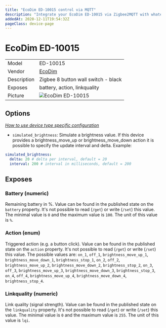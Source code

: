 ```yaml
---
title: "EcoDim ED-10015 control via MQTT"
description: "Integrate your EcoDim ED-10015 via Zigbee2MQTT with whatever smart home infrastructure you are using without the vendor's bridge or gateway."
addedAt: 2020-12-11T19:54:32Z
pageClass: device-page
---
```


<!-- !!!! -->
<!-- ATTENTION: This file is auto-generated through docgen! -->
<!-- You can only edit the "Notes"-Section between the two comment lines "Notes BEGIN" and "Notes END". -->
<!-- Do not use h1 or h2 heading within "## Notes"-Section. -->
<!-- !!!! -->

# EcoDim ED-10015

|     |     |
|-----|-----|
| Model | ED-10015  |
| Vendor  | [EcoDim](/supported-devices/#v=EcoDim)  |
| Description | Zigbee 8 button wall switch - black |
| Exposes | battery, action, linkquality |
| Picture | ![EcoDim ED-10015](https://www.zigbee2mqtt.io/images/devices/ED-10015.jpg) |


<!-- Notes BEGIN: You can edit here. Add "## Notes" headline if not already present. -->


<!-- Notes END: Do not edit below this line -->


## Options
*[How to use device type specific configuration](../guide/configuration/devices-groups.md#specific-device-options)*

* `simulated_brightness`: Simulate a brightness value. If this device provides a brightness_move_up or brightness_move_down action it is possible to specify the update interval and delta. Example:
```yaml
simulated_brightness:
  delta: 20 # delta per interval, default = 20
  interval: 200 # interval in milliseconds, default = 200
```


## Exposes

### Battery (numeric)
Remaining battery in %.
Value can be found in the published state on the `battery` property.
It's not possible to read (`/get`) or write (`/set`) this value.
The minimal value is `0` and the maximum value is `100`.
The unit of this value is `%`.

### Action (enum)
Triggered action (e.g. a button click).
Value can be found in the published state on the `action` property.
It's not possible to read (`/get`) or write (`/set`) this value.
The possible values are: `on_1`, `off_1`, `brightness_move_up_1`, `brightness_move_down_1`, `brightness_stop_1`, `on_2`, `off_2`, `brightness_move_up_2`, `brightness_move_down_2`, `brightness_stop_2`, `on_3`, `off_3`, `brightness_move_up_3`, `brightness_move_down_3`, `brightness_stop_3`, `on_4`, `off_4`, `brightness_move_up_4`, `brightness_move_down_4`, `brightness_stop_4`.

### Linkquality (numeric)
Link quality (signal strength).
Value can be found in the published state on the `linkquality` property.
It's not possible to read (`/get`) or write (`/set`) this value.
The minimal value is `0` and the maximum value is `255`.
The unit of this value is `lqi`.

